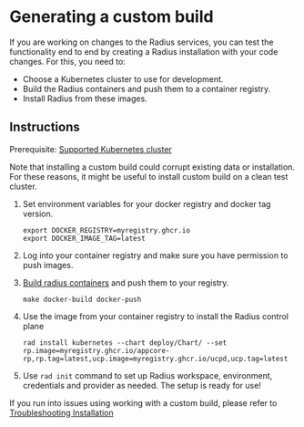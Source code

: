 # Generating a custom build

If you are working on changes to the Radius services, you can test the functionality end to end 
by creating a Radius installation with your code changes. For this, you need to:
	
- Choose a Kubernetes cluster to use for development.
- Build the Radius containers and push them to a container registry. 
- Install Radius from these images.

## Instructions

Prerequisite: [Supported Kubernetes cluster](https://edge.docs.radapp.dev/operations/platforms/kubernetes-platform/supported-clusters/)

Note that installing a custom build could corrupt existing data or installation. For these reasons, it might be useful to 
install custom build on a clean test cluster. 


1. Set environment variables for your docker registry and docker tag version.
    ```
    export DOCKER_REGISTRY=myregistry.ghcr.io
    export DOCKER_IMAGE_TAG=latest
    ```

2. Log into your container registry and make sure you have permission to push images.

3. [Build radius containers]( https://edge.docs.radapp.dev/contributing/contributing-code/contributing-code-building#building-containers) and push them to your registry. 
    ```
    make docker-build docker-push
    ```

4. Use the image from your container registry to install the Radius control plane
    ```
    rad install kubernetes --chart deploy/Chart/ --set rp.image=myregistry.ghcr.io/appcore-rp,rp.tag=latest,ucp.image=myregistry.ghcr.io/ucpd,ucp.tag=latest
    ```

5. Use `rad init` command  to set up Radius workspace, environment, credentials and provider as needed.
The setup is ready for use!

If you run into issues using working with a custom build, please refer to [Troubleshooting Installation](docs/contributing/contributing-code/contributing-code-control-plane/troubleshooting-installation.md)